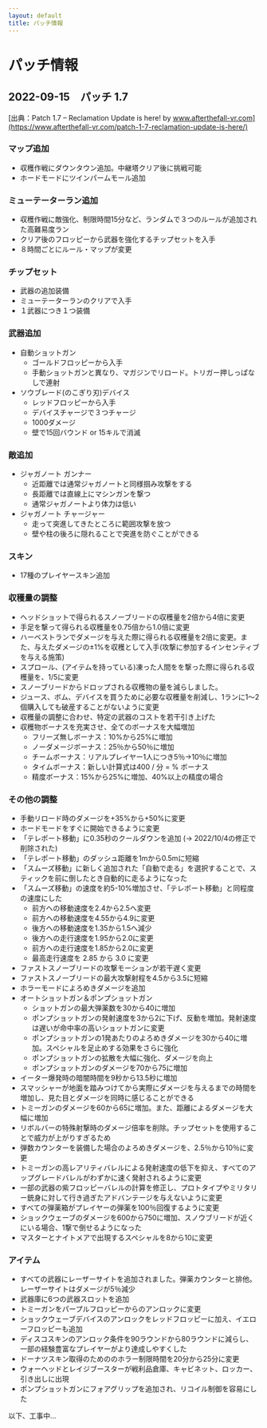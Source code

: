 ```yaml
---
layout: default
title: パッチ情報
---
```

# パッチ情報

## 2022-09-15　パッチ 1.7 

[出典：Patch 1.7 – Reclamation Update is here! by www.afterthefall-vr.com](https://www.afterthefall-vr.com/patch-1-7-reclamation-update-is-here/)

### マップ追加
- 収穫作戦にダウンタウン追加。中継塔クリア後に挑戦可能
- ホードモードにツインパームモール追加

### ミューテーターラン追加
- 収穫作戦に敵強化、制限時間15分など、ランダムで３つのルールが追加された高難易度ラン
- クリア後のフロッピーから武器を強化するチップセットを入手
- ８時間ごとにルール・マップが変更

### チップセット
- 武器の追加装備
- ミューテーターランのクリアで入手
- １武器につき１つ装備

### 武器追加
- 自動ショットガン
  - ゴールドフロッピーから入手
  - 手動ショットガンと異なり、マガジンでリロード。トリガー押しっぱなしで連射
- ソウブレード(のこぎり刃)デバイス
  - レッドフロッピーから入手
  - デバイスチャージで３つチャージ
  - 1000ダメージ
  - 壁で15回バウンド or 15キルで消滅
 
### 敵追加
- ジャガノート ガンナー
  - 近距離では通常ジャガノートと同様掴み攻撃をする
  - 長距離では直線上にマシンガンを撃つ
  - 通常ジャガノートより体力は低い
- ジャガノート チャージャー
  - 走って突進してきたところに範囲攻撃を放つ
  - 壁や柱の後ろに隠れることで突進を防ぐことができる

### スキン
- 17種のプレイヤースキン追加

### 収穫量の調整
- ヘッドショットで得られるスノーブリードの収穫量を2倍から4倍に変更
- 手足を撃って得られる収穫量を0.75倍から1.0倍に変更
- ハーベストランでダメージを与えた際に得られる収穫量を2倍に変更。また、与えたダメージの±1%を収穫として入手(攻撃に参加するインセンティブを与える施策)
- スプロール、(アイテムを持っている)凍った人間をを撃った際に得られる収穫量を、1/5に変更
- スノーブリードからドロップされる収穫物の量を減らしました。
- ジュース、ボム、デバイスを買うために必要な収穫量を削減し、1ランに1～2個購入しても破産することがないように変更
- 収穫量の調整に合わせ、特定の武器のコストを若干引き上げた
- 収穫物ボーナスを充実させ、全てのボーナスを大幅増加
  - フリーズ無しボーナス：10%から25%に増加
  - ノーダメージボーナス：25％から50％に増加 
  - チームボーナス：リアルプレイヤー1人につき5％→10％に増加
  - タイムボーナス：新しい計算式は400 / 分 = % ボーナス
  - 精度ボーナス：15%から25%に増加、40%以上の精度の場合

### その他の調整
- 手動リロード時のダメージを+35%から+50%に変更
- ホードモードをすぐに開始できるように変更
- 「テレポート移動」に0.35秒のクールダウンを追加 (→ 2022/10/4の修正で削除された)
- 「テレポート移動」のダッシュ距離を1mから0.5mに短縮
- 「スムーズ移動」に新しく追加された「自動で走る」を選択することで、スティックを前に倒したとき自動的に走るようになった
- 「スムーズ移動」の速度を約5-10%増加させ、「テレポート移動」と同程度の速度にした
  - 前方への移動速度を2.4から2.5へ変更
  - 前方への移動速度を4.55から4.9に変更
  - 後方への移動速度を1.35から1.5へ減少
  - 後方への走行速度を1.95から2.0に変更
  - 前方への走行速度を1.85から2.0に変更
  - 最高走行速度を 2.85 から 3.0 に変更
- ファストスノーブリードの攻撃モーションが若干遅く変更
- ファストスノーブリードの最大攻撃射程を4.5から3.5に短縮
- ホラーモードによろめきダメージを追加
- オートショットガン＆ポンプショットガン
  - ショットガンの最大弾薬数を30から40に増加
  - ポンプショットガンの発射速度を3から2に下げ、反動を増加。発射速度は遅いが命中率の高いショットガンに変更
  - ポンプショットガンの1発あたりのよろめきダメージを30から40に増加。スペシャルを足止めする効果をさらに強化
  - ポンプショットガンの拡散を大幅に強化、ダメージを向上
  - ポンプショットガンのダメージを70から75に増加
- イーター爆発時の暗闇時間を9秒から13.5秒に増加
- スマッシャーが地面を踏みつけてから実際にダメージを与えるまでの時間を増加し、見た目とダメージを同時に感じることができる
- トミーガンのダメージを60から65に増加。また、距離によるダメージを大幅に増加
- リボルバーの特殊射撃時のダメージ倍率を削除。チップセットを使用することで威力が上がりすぎるため
- 弾数カウンターを装備した場合のよろめきダメージを、2.5％から10％に変更
- トミーガンの高レアリティバレルによる発射速度の低下を抑え、すべてのアップグレードバレルがわずかに速く発射されるように変更
- 一部の武器の紫フロッピーバレルの計算を修正し、プロトタイプやミリタリー銃身に対して行き過ぎたアドバンテージを与えないように変更
- すべての弾薬箱がプレイヤーの弾薬を100％回復するように変更
- ショックウェーブのダメージを600から750に増加、スノウブリードが近くにいる場合、1撃で倒せるようになった
- マスターとナイトメアで出現するスペシャルを8から10に変更

### アイテム
- すべての武器にレーザーサイトを追加されました。弾薬カウンターと排他。レーザーサイトはダメージが5％減少
- 武器庫に6つの武器スロットを追加
- トミーガンをパープルフロッピーからのアンロックに変更
- ショックウェーブデバイスのアンロックをレッドフロッピーに加え、イエローフロッピーも追加
- ディスコスキンのアンロック条件を90ラウンドから80ラウンドに減らし、一部の経験豊富なプレイヤーがより達成しやすくした
- ドーナツスキン取得のためののホラー制限時間を20分から25分に変更
- ウォーヘッドとレイジブースターが戦利品倉庫、キャビネット、ロッカー、引き出しに出現
- ポンプショットガンにフォアグリップを追加され、リコイル制御を容易にした


以下、工事中...
